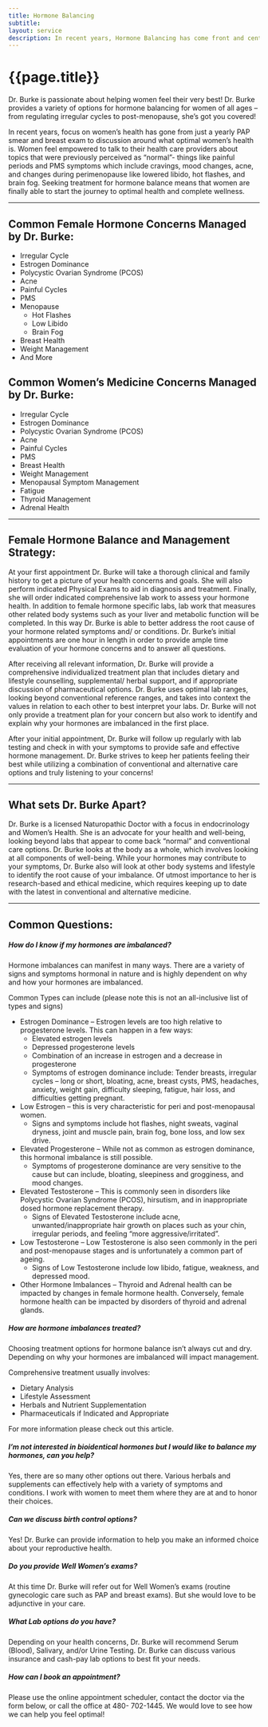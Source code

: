 ```yaml
---
title: Hormone Balancing
subtitle: 
layout: service
description: In recent years, Hormone Balancing has come front and center when it comes to optimal women's health...
---
```


# {{page.title}}

Dr. Burke is passionate about helping women feel their very best! Dr. Burke provides a variety of options for hormone balancing for women of all ages – from regulating irregular cycles to post-menopause, she’s got you covered!

In recent years, focus on women’s health has gone from just a yearly PAP smear and breast exam to discussion around what optimal women’s health is. Women feel empowered to talk to their health care providers about topics that were previously perceived as “normal”- things like painful periods and PMS symptoms which include cravings, mood changes, acne, and changes during perimenopause like lowered libido, hot flashes, and brain fog. Seeking treatment for hormone balance means that women are finally able to start the journey to optimal health and complete wellness.

***

## Common Female Hormone Concerns Managed by Dr. Burke:

* Irregular Cycle 
* Estrogen Dominance
* Polycystic Ovarian Syndrome (PCOS)
* Acne
* Painful Cycles 
* PMS 
* Menopause 
    * Hot Flashes
    * Low Libido
    * Brain Fog
* Breast Health
* Weight Management
* And More

## Common Women’s Medicine Concerns Managed by Dr. Burke:

* Irregular Cycle
* Estrogen Dominance
* Polycystic Ovarian Syndrome (PCOS)
* Acne
* Painful Cycles
* PMS
* Breast Health
* Weight Management
* Menopausal Symptom Management
* Fatigue
* Thyroid Management
* Adrenal Health 

***

## Female Hormone Balance and Management Strategy:

At your first appointment Dr. Burke will take a thorough clinical and family history to get a picture of your health concerns and goals. She will also perform indicated Physical Exams to aid in diagnosis and treatment. Finally, she will order indicated comprehensive lab work to assess your hormone health. In addition to female hormone specific labs, lab work that measures other related body systems such as your liver and metabolic function will be completed. In this way Dr. Burke is able to better address the root cause of your hormone related symptoms and/ or conditions. Dr. Burke’s initial appointments are one hour in length in order to provide ample time evaluation of your hormone concerns and to answer all questions. 

After receiving all relevant information, Dr. Burke will provide a comprehensive individualized treatment plan that includes dietary and lifestyle counselling, supplemental/ herbal support, and if appropriate discussion of pharmaceutical options. Dr. Burke uses optimal lab ranges, looking beyond conventional reference ranges, and takes into context the values in relation to each other to best interpret your labs. Dr. Burke will not only provide a treatment plan for your concern but also work to identify and explain why your hormones are imbalanced in the first place.

After your initial appointment, Dr. Burke will follow up regularly with lab testing and check in with your symptoms to provide safe and effective hormone management. Dr. Burke strives to keep her patients feeling their best while utilizing a combination of conventional and alternative care options and truly listening to your concerns! 

***

## What sets Dr. Burke Apart?

Dr. Burke is a licensed Naturopathic Doctor with a focus in endocrinology and Women’s Health. She is an advocate for your health and well-being, looking beyond labs that appear to come back “normal” and conventional care options. Dr. Burke looks at the body as a whole, which involves looking at all components of well-being. While your hormones may contribute to your symptoms, Dr. Burke also will look at other body systems and lifestyle to identify the root cause of your imbalance. Of utmost importance to her is research-based and ethical medicine, which requires keeping up to date with the latest in conventional and alternative medicine. 

***

## Common Questions:

##### How do I know if my hormones are imbalanced?

Hormone imbalances can manifest in many ways. There are a variety of signs and symptoms hormonal in nature and is highly dependent on why and how your hormones are imbalanced. 

Common Types can include (please note this is not an all-inclusive list of types and signs)

* Estrogen Dominance – Estrogen levels are too high relative to progesterone levels. This can happen in a few ways:
  * Elevated estrogen levels
  * Depressed progesterone levels
  * Combination of an increase in estrogen and a decrease in progesterone
  * Symptoms of estrogen dominance include: Tender breasts, irregular cycles – long or short, bloating, acne, breast cysts, PMS, headaches, anxiety, weight gain, difficulty sleeping, fatigue, hair loss, and difficulties getting pregnant. 
* Low Estrogen – this is very characteristic for peri and post-menopausal women. 
    * Signs and symptoms include hot flashes, night sweats, vaginal dryness, joint and muscle pain, brain fog, bone loss, and low sex drive.
* Elevated Progesterone – While not as common as estrogen dominance, this hormonal imbalance is still possible. 
    * Symptoms of progesterone dominance are very sensitive to the cause but can include, bloating, sleepiness and grogginess, and mood changes.
* Elevated Testosterone – This is commonly seen in disorders like Polycystic Ovarian Syndrome (PCOS), hirsutism, and in inappropriate dosed hormone replacement therapy.
    * Signs of Elevated Testosterone include acne, unwanted/inappropriate hair growth on places such as your chin, irregular periods, and feeling “more aggressive/irritated”.
* Low Testosterone – Low Testosterone is also seen commonly in the peri and post-menopause stages and is unfortunately a common part of ageing. 
     *  Signs of Low Testosterone include low libido, fatigue, weakness, and depressed mood.
* Other Hormone Imbalances – Thyroid and Adrenal health can be impacted by changes in female hormone health. Conversely, female hormone health can be impacted by disorders of thyroid and adrenal glands.

##### How are hormone imbalances treated?

Choosing treatment options for hormone balance isn’t always cut and dry. Depending on why your hormones are imbalanced will impact management.

Comprehensive treatment usually involves:

* Dietary Analysis
* Lifestyle Assessment
* Herbals and Nutrient Supplementation
* Pharmaceuticals if Indicated and Appropriate

For more information please check out this article. 

#####  I’m not interested in bioidentical hormones but I would like to balance my hormones, can you help?

Yes, there are so many other options out there. Various herbals and supplements can effectively help with a variety of symptoms and conditions. I work with women to meet them where they are at and to honor their choices.  

##### Can we discuss birth control options?

Yes! Dr. Burke can provide information to help you make an informed choice about your reproductive health.

##### Do you provide Well Women’s exams?

At this time Dr. Burke will refer out for Well Women’s exams (routine gynecologic care such as PAP and breast exams). But she would love to be adjunctive in your care.

##### What Lab options do you have?

Depending on your health concerns, Dr. Burke will recommend Serum (Blood), Salivary, and/or Urine Testing. Dr. Burke can discuss various insurance and cash-pay lab options to best fit your needs.

##### How can I book an appointment?

Please use the online appointment scheduler, contact the doctor via the form below, or call the office at 480- 702-1445. We would love to see how we can help you feel optimal!